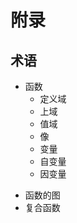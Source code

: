 # 附录

## 术语

  - 函数
    * 定义域
    * 上域
    * 值域
    * 像
    * 变量
    * 自变量
    * 因变量
  * 函数的图
  * 复合函数
